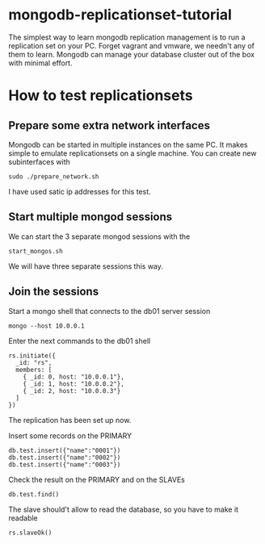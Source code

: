 # mongodb-replicationset-tutorial
The simplest way to learn mongodb replication management is to run a replication set on your PC. Forget vagrant and vmware, we needn't any of them to learn. Mongodb can manage your database cluster out of the box with minimal effort.

# How to test replicationsets

## Prepare some extra network interfaces
Mongodb can be started in multiple instances on the same PC. It makes simple to emulate replicationsets on a single machine. You can create new subinterfaces with 

    sudo ./prepare_network.sh

I have used satic ip addresses for this test.

## Start multiple mongod sessions
We can start the 3 separate mongod sessions with the

    start_mongos.sh

We will have three separate sessions this way.

## Join the sessions
Start a mongo shell that connects to the db01 server session

    mongo --host 10.0.0.1
    
Enter the next commands to the db01 shell

    rs.initiate({
      _id: "rs",
      members: [ 
        { _id: 0, host: "10.0.0.1"},
        { _id: 1, host: "10.0.0.2"},
        { _id: 2, host: "10.0.0.3"}
      ]
    })
    
The replication has been set up now.


Insert some records on the PRIMARY

    db.test.insert({"name":"0001"})
    db.test.insert({"name":"0002"})
    db.test.insert({"name":"0003"})

Check the result on the PRIMARY and on the SLAVEs

    db.test.find()

The slave should't allow to read the database, so you have to make it readable

    rs.slaveOk()
    

